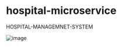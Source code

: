 # hospital-microservice
HOSPITAL-MANAGEMNET-SYSTEM

![image](https://github.com/ranjeet-sys1/hospital-microservice/assets/67108038/8e5aa277-7f33-492e-aacd-437c79ec9aef)
